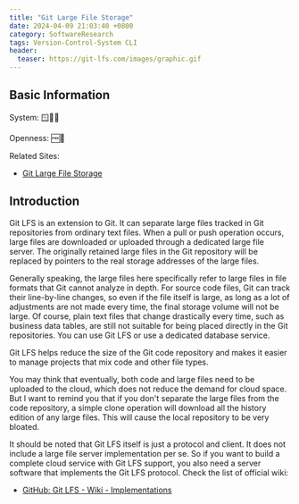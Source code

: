 ```yaml
---
title: "Git Large File Storage"
date: 2024-04-09 21:03:40 +0800
category: SoftwareResearch
tags: Version-Control-System CLI
header:
  teaser: https://git-lfs.com/images/graphic.gif
---
```


## Basic Information

System: 🪟🍎🐧

Openness: 🆓📖

Related Sites:

* [Git Large File Storage](https://git-lfs.com/)

## Introduction

Git LFS is an extension to Git. It can separate large files tracked in Git repositories from ordinary text files. When a pull or push operation occurs, large files are downloaded or uploaded through a dedicated large file server. The originally retained large files in the Git repository will be replaced by pointers to the real storage addresses of the large files.

Generally speaking, the large files here specifically refer to large files in file formats that Git cannot analyze in depth. For source code files, Git can track their line-by-line changes, so even if the file itself is large, as long as a lot of adjustments are not made every time, the final storage volume will not be large. Of course, plain text files that change drastically every time, such as business data tables, are still not suitable for being placed directly in the Git repositories. You can use Git LFS or use a dedicated database service.

Git LFS helps reduce the size of the Git code repository and makes it easier to manage projects that mix code and other file types.

You may think that eventually, both code and large files need to be uploaded to the cloud, which does not reduce the demand for cloud space. But I want to remind you that if you don't separate the large files from the code repository, a simple clone operation will download all the history edition of any large files. This will cause the local repository to be very bloated.

It should be noted that Git LFS itself is just a protocol and client. It does not include a large file server implementation per se. So if you want to build a complete cloud service with Git LFS support, you also need a server software that implements the Git LFS protocol. Check the list of official wiki:

* [GitHub: Git LFS - Wiki - Implementations](https://github.com/git-lfs/git-lfs/wiki/Implementations)

